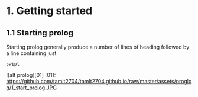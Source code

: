 # 1. Getting started
## 1.1 Starting prolog

Starting prolog generally produce a number of lines of heading followed by a
line containing just

```shell
swipl
```

![alt prolog][01]
[01]: https://github.com/tamlt2704/tamlt2704.github.io/raw/master/assets/proglog/1_start_prolog.JPG
